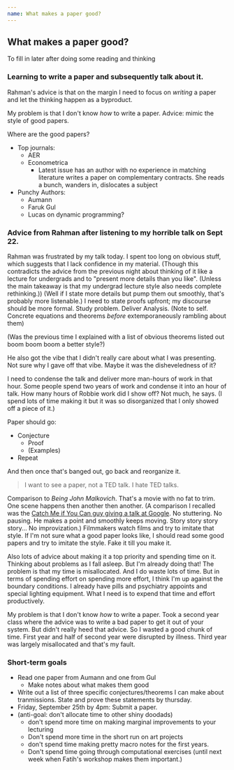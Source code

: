 ```yaml
---
name: What makes a paper good?
---
```


## What makes a paper good?

To fill in later after doing some reading and thinking




### Learning to write a paper and subsequently talk about it.

Rahman's advice is that on the margin I need to focus on *writing* a paper and let the thinking happen as a byproduct.

My problem is that I don't know *how* to write a paper. 
Advice: mimic the style of good papers.

Where are the good papers?

* Top journals:
  * AER
  * Econometrica
    * Latest issue has an author with no experience in matching literature writes a paper on complementary contracts. She reads a bunch, wanders in, dislocates a subject
* Punchy Authors:
  * Aumann
  * Faruk Gul
  * Lucas on dynamic programming?
  
<!--I've head about the benefits of guys like Lucas have broad intersets and take something from another field and turn it into a revolutionary econ insight)-->
<!--but for me my interests are too disfocused to hone in on one particular thing. Is problem.-->




### Advice from Rahman after listening to my horrible talk on Sept 22.

Rahman was frustrated by my talk today. 
I spent too long on obvious stuff, which suggests that I lack confidence in my material.
  (Though this contradicts the advice from the previous night about thinking of it like a lecture for undergrads and to "present more details than you like".
     (Unless the main takeaway is that my undergrad lecture style also needs complete rethinking.))
  (Well if I state more details but pump them out smoothly, that's probably more listenable.)
I need to state proofs upfront; my discourse should be more formal. 
Study problem. Deliver Analysis. 
(Note to self. Concrete equations and theorems *before* extemporaneously rambling about them)

(Was the previous time I explained with a list of obvious theorems listed out boom boom boom a better style?)

He also got the vibe that I didn't really care about what I was presenting. Not sure why I gave off that vibe. Maybe it was the disheveledness of it?

I need to condense the talk and deliver more man-hours of work in that hour. 
Some people spend two years of work and condense it into an hour of talk. 
How many hours of Robbie work did I show off? Not much, he says. 
(I spend lots of time making it but it was so disorganized that I only showed off a piece of it.)


Paper should go:
* Conjecture
  * Proof
  * (Examples)
* Repeat

And then once that's banged out, go back and reorganize it.

> I want to see a paper, not a TED talk. I hate TED talks.

Comparison to *Being John Malkovich*. That's a movie with no fat to trim. One scene happens then another then another.
  (A comparison I recalled was the [Catch Me if You Can guy giving a talk at Google](https://www.youtube.com/watch?v=vsMydMDi3rI).
  No stuttering. No pausing. He makes a point and smoothly keeps moving. Story story story story... No improvization.)
Filmmakers watch films and try to imitate that style.
If I'm not sure what a good paper looks like, I should read some good papers and try to imitate the style.
Fake it till you make it.

Also lots of advice about making it a top priority and spending time on it. Thinking about problems as I fall asleep.
But I'm already doing that! The problem is that my time is misallocated. 
And I do waste lots of time. But in terms of spending effort on spending more effort, I think I'm up against the boundary conditions.
I already have pills and psychiatry appoints and special lighting equipment.
What I need is to expend that time and effort productively.


My problem is that I don't know *how* to write a paper. 
Took a second year class where the advice was to write a bad paper to get it out of your system. But didn't really heed that advice.
So I wasted a good chunk of time. 
First year and half of second year were disrupted by illness. Third year was largely misallocated and that's my fault.




### Short-term goals

* Read one paper from Aumann and one from Gul
  * Make notes about what makes them good
* Write out a list of three specific conjectures/theorems I can make about tranmissions. State and prove these statements by thursday.
* Friday, September 25th by 4pm: Submit a paper.
* (anti-goal: don't allocate time to other shiny doodads)
  * don't spend more time on making marginal improvements to your lecturing
  * Don't spend more time in the short run on art projects
  * don't spend time making pretty macro notes for the first years.
  * Don't spend time going through computational exercises (until next week when Fatih's workshop makes them important.)







